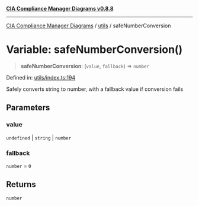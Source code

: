 [**CIA Compliance Manager Diagrams v0.8.8**](../../README.md)

***

[CIA Compliance Manager Diagrams](../../modules.md) / [utils](../README.md) / safeNumberConversion

# Variable: safeNumberConversion()

> **safeNumberConversion**: (`value`, `fallback`) => `number`

Defined in: [utils/index.ts:194](https://github.com/Hack23/cia-compliance-manager/blob/283c1f3ddf6c7084b20c21176cda3bc5166ffcb9/src/utils/index.ts#L194)

Safely converts string to number, with a fallback value if conversion fails

## Parameters

### value

`undefined` | `string` | `number`

### fallback

`number` = `0`

## Returns

`number`
